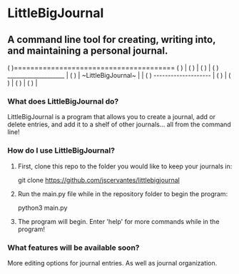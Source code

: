 # LittleBigJournal

## A command line tool for creating, writing into, and maintaining a personal journal.

( )=======================================
( )                                       |
( )                                       |
( )                                       |
( )         ____________________          |
( )        | ~LittleBigJournal~ |         |
( )         --------------------          |
( )                                       |
( )                                       |
( )                                       |
( )                                       |


### What does LittleBigJournal do?

LittleBigJournal is a program that allows you to create a journal, add or
delete entries, and add it to a shelf of other journals... all from the command
line!

### How do I use LittleBigJournal?

1. First, clone this repo to the folder you would like to keep your journals in:

    git clone https://github.com/jscervantes/littlebigjournal

2. Run the main.py file while in the repository folder to begin the program:

    python3 main.py

3. The program will begin. Enter 'help' for more commands while in the program!

### What features will be available soon?

More editing options for journal entries. As well as journal organization.
